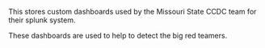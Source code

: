 This stores custom dashboards used by the Missouri State CCDC team for their splunk system.

These dashboards are used to help to detect the big red teamers.